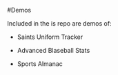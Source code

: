 #Demos

Included in the is repo are demos of:

- Saints Uniform Tracker

- Advanced Blaseball Stats

- Sports Almanac
